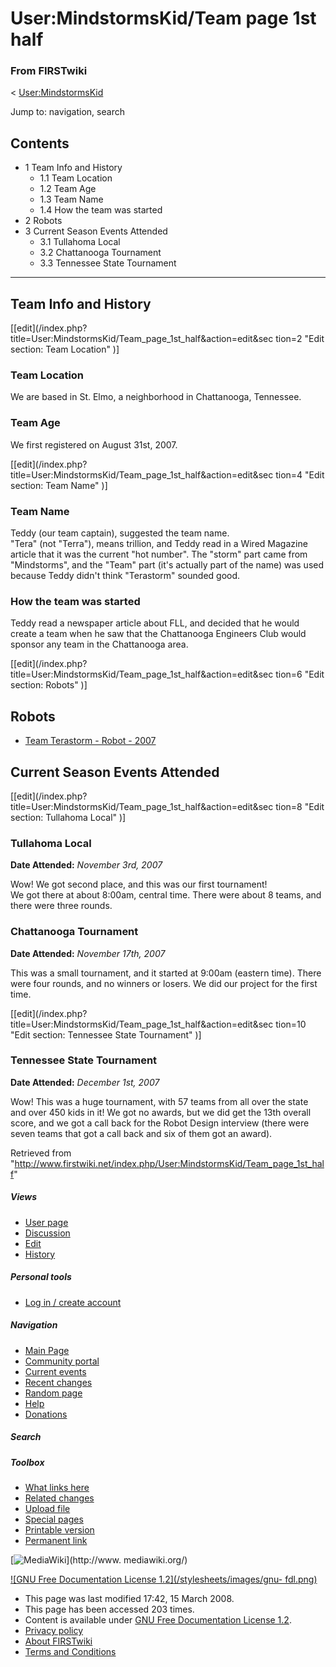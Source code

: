 # User:MindstormsKid/Team page 1st half

### From FIRSTwiki

&lt; [User:MindstormsKid](/index.php/User:MindstormsKid "User:MindstormsKid" )

Jump to: navigation, search

## Contents

  * 1 Team Info and History
    * 1.1 Team Location
    * 1.2 Team Age
    * 1.3 Team Name
    * 1.4 How the team was started
  * 2 Robots
  * 3 Current Season Events Attended
    * 3.1 Tullahoma Local
    * 3.2 Chattanooga Tournament
    * 3.3 Tennessee State Tournament  
---  
  

## Team Info and History

[[edit](/index.php?title=User:MindstormsKid/Team_page_1st_half&action=edit&sec
tion=2 "Edit section: Team Location" )]

### Team Location

We are based in St. Elmo, a neighborhood in Chattanooga, Tennessee.


### Team Age

We first registered on August 31st, 2007.

[[edit](/index.php?title=User:MindstormsKid/Team_page_1st_half&action=edit&sec
tion=4 "Edit section: Team Name" )]

### Team Name

Teddy (our team captain), suggested the team name.  
"Tera" (not "Terra"), means trillion, and Teddy read in a Wired Magazine
article that it was the current "hot number". The "storm" part came from
"Mindstorms", and the "Team" part (it's actually part of the name) was used
because Teddy didn't think "Terastorm" sounded good.


### How the team was started

Teddy read a newspaper article about FLL, and decided that he would create a
team when he saw that the Chattanooga Engineers Club would sponsor any team in
the Chattanooga area.

[[edit](/index.php?title=User:MindstormsKid/Team_page_1st_half&action=edit&sec
tion=6 "Edit section: Robots" )]

## Robots

  * [Team Terastorm - Robot - 2007](/index.php?title=Team_Terastorm_-_Robot_-_2007&action=edit "Team Terastorm - Robot - 2007" )


## Current Season Events Attended

[[edit](/index.php?title=User:MindstormsKid/Team_page_1st_half&action=edit&sec
tion=8 "Edit section: Tullahoma Local" )]

### Tullahoma Local

**Date Attended:** _November 3rd, 2007_

Wow! We got second place, and this was our first tournament!  
We got there at about 8:00am, central time. There were about 8 teams, and
there were three rounds.


### Chattanooga Tournament

**Date Attended:** _November 17th, 2007_

This was a small tournament, and it started at 9:00am (eastern time). There
were four rounds, and no winners or losers. We did our project for the first
time.

[[edit](/index.php?title=User:MindstormsKid/Team_page_1st_half&action=edit&sec
tion=10 "Edit section: Tennessee State Tournament" )]

### Tennessee State Tournament

**Date Attended:** _December 1st, 2007_

Wow! This was a huge tournament, with 57 teams from all over the state and
over 450 kids in it! We got no awards, but we did get the 13th overall score,
and we got a call back for the Robot Design interview (there were seven teams
that got a call back and six of them got an award).

Retrieved from
"<http://www.firstwiki.net/index.php/User:MindstormsKid/Team_page_1st_half>"

##### Views

  * [User page](/index.php/User:MindstormsKid/Team_page_1st_half)
  * [Discussion](/index.php?title=User_talk:MindstormsKid/Team_page_1st_half&action=edit)
  * [Edit](/index.php?title=User:MindstormsKid/Team_page_1st_half&action=edit)
  * [History](/index.php?title=User:MindstormsKid/Team_page_1st_half&action=history)

##### Personal tools

  * [Log in / create account](/index.php?title=Special:Userlogin&returnto=User:MindstormsKid/Team_page_1st_half)

[](/index.php/Main_Page "Main Page" )

##### Navigation

  * [Main Page](/index.php/Main_Page)
  * [Community portal](/index.php/FIRSTwiki:Community_portal)
  * [Current events](/index.php/Current_events)
  * [Recent changes](/index.php/Special:Recentchanges)
  * [Random page](/index.php/Special:Random)
  * [Help](/index.php/Help:Contents)
  * [Donations](/index.php/FIRSTwiki:Site_support)

##### Search



##### Toolbox

  * [What links here](/index.php/Special:Whatlinkshere/User:MindstormsKid/Team_page_1st_half)
  * [Related changes](/index.php/Special:Recentchangeslinked/User:MindstormsKid/Team_page_1st_half)
  * [Upload file](/index.php/Special:Upload)
  * [Special pages](/index.php/Special:Specialpages)
  * [Printable version](/index.php?title=User:MindstormsKid/Team_page_1st_half&printable=yes)
  * [Permanent link](/index.php?title=User:MindstormsKid/Team_page_1st_half&oldid=66938)

[![MediaWiki](/skins/common/images/poweredby_mediawiki_88x31.png)](http://www.
mediawiki.org/)

[![GNU Free Documentation License 1.2](/stylesheets/images/gnu-
fdl.png)](http://www.gnu.org/copyleft/fdl.html)

  * This page was last modified 17:42, 15 March 2008.
  * This page has been accessed 203 times.
  * Content is available under [GNU Free Documentation License 1.2](http://www.gnu.org/copyleft/fdl.html "http://www.gnu.org/copyleft/fdl.html" ).
  * [Privacy policy](/index.php/FIRSTwiki:Privacy_policy "FIRSTwiki:Privacy policy" )
  * [About FIRSTwiki](/index.php/FIRSTwiki:About "FIRSTwiki:About" )
  * [Terms and Conditions](/index.php/FIRSTwiki:Terms_and_conditions "FIRSTwiki:Terms and conditions" )

